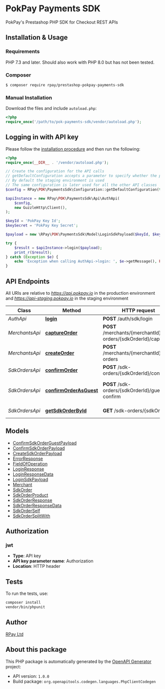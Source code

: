 # PokPay Payments SDK

PokPay's Prestashop PHP SDK for Checkout REST APIs

## Installation & Usage

### Requirements

PHP 7.3 and later.
Should also work with PHP 8.0 but has not been tested.

### Composer
```bash
$ composer require rpay/prestashop-pokpay-payments-sdk
```

### Manual Installation

Download the files and include `autoload.php`:

```php
<?php
require_once('/path/to/pok-payments-sdk/vendor/autoload.php');
```

## Logging in with API key

Please follow the [installation procedure](#installation--usage) and then run the following:

```php
<?php
require_once(__DIR__ . '/vendor/autoload.php');

// Create the configuration for the API calls
// getDefaultConfiguration accepts a parameter to specify whether the production environment is used
// By default the staging environment is used
// The same configuration is later used for all the other API classes
$config = RPay\POK\PaymentsSdk\Configuration::getDefaultConfiguration(true);

$apiInstance = new RPay\POK\PaymentsSdk\Api\AuthApi(
    $config,
    new GuzzleHttp\Client(),
);

$keyId = 'PokPay Key Id';
$keySecret = 'PokPay Key Secret';

$payload = new \RPay\POK\PaymentsSdk\Model\LoginSdkPayload($keyId, $keySecret); // \RPay\POK\PaymentsSdk\Model\LoginSdkPayload

try {
    $result = $apiInstance->login($payload);
    print_r($result);
} catch (Exception $e) {
    echo 'Exception when calling AuthApi->login: ', $e->getMessage(), PHP_EOL;
}

```

## API Endpoints

All URIs are relative to *https://api.pokpay.io* in the production environment and *https://api-staging.pokpay.io* in the staging environment

| Class          | Method                                                                  | HTTP request                                                     | Description                       |
|----------------|-------------------------------------------------------------------------|------------------------------------------------------------------|-----------------------------------|
| *AuthApi*      | [**login**](docs/Api/AuthApi.md#login)                                  | **POST** /auth/sdk/login                                         | Login Sdk                         |
| *MerchantsApi* | [**captureOrder**](docs/Api/MerchantsApi.md#captureorder)               | **POST** /merchants/{merchantId}/sdk-orders/{sdkOrderId}/capture | Capture an sdk order              |
| *MerchantsApi* | [**createOrder**](docs/Api/MerchantsApi.md#createorder)                 | **POST** /merchants/{merchantId}/sdk-orders                      | Create an sdk api order           |
| *SdkOrdersApi* | [**confirmOrder**](docs/Api/SdkOrdersApi.md#confirmorder)               | **POST** /sdk-orders/{sdkOrderId}/confirm                        | Confirm order.                    |
| *SdkOrdersApi* | [**confirmOrderAsGuest**](docs/Api/SdkOrdersApi.md#confirmorderasguest) | **POST** /sdk-orders/{sdkOrderId}/guest-confirm                  | Confirm order with guest checkout |
| *SdkOrdersApi* | [**getSdkOrderById**](docs/Api/SdkOrdersApi.md#getsdkorderbyid)         | **GET** /sdk-orders/{sdkOrderId}                                 | Retrieve an order                 |

## Models

- [ConfirmSdkOrderGuestPayload](docs/Model/ConfirmSdkOrderGuestPayload.md)
- [ConfirmSdkOrderPayload](docs/Model/ConfirmSdkOrderPayload.md)
- [CreateSdkOrderPayload](docs/Model/CreateSdkOrderPayload.md)
- [ErrorResponse](docs/Model/ErrorResponse.md)
- [FieldOfOperation](docs/Model/FieldOfOperation.md)
- [LoginResponse](docs/Model/LoginResponse.md)
- [LoginResponseData](docs/Model/LoginResponseData.md)
- [LoginSdkPayload](docs/Model/LoginSdkPayload.md)
- [Merchant](docs/Model/Merchant.md)
- [SdkOrder](docs/Model/SdkOrder.md)
- [SdkOrderProduct](docs/Model/SdkOrderProduct.md)
- [SdkOrderResponse](docs/Model/SdkOrderResponse.md)
- [SdkOrderResponseData](docs/Model/SdkOrderResponseData.md)
- [SdkOrderSelf](docs/Model/SdkOrderSelf.md)
- [SdkOrderSplitWith](docs/Model/SdkOrderSplitWith.md)

## Authorization

### jwt

- **Type**: API key
- **API key parameter name**: Authorization
- **Location**: HTTP header


## Tests

To run the tests, use:

```bash
composer install
vendor/bin/phpunit
```

## Author
[RPay Ltd](https://www.rpay.ai)


## About this package

This PHP package is automatically generated by the [OpenAPI Generator](https://openapi-generator.tech) project:

- API version: `1.0.0`
- Build package: `org.openapitools.codegen.languages.PhpClientCodegen`
